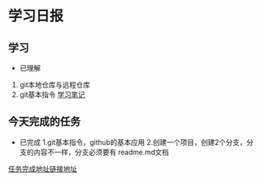 # 学习日报

## 学习

* 已理解
1. git本地仓库与远程仓库
2. git基本指令
 [学习笔记](http://49.4.68.29:5566/1971265974/vscode/blob/master/%E6%97%A5%E6%8A%A5.md)


## 今天完成的任务

* 已完成
1.git基本指令，github的基本应用 
2.创建一个项目，创建2个分支，分支的内容不一样，分支必须要有 readme.md文档

[任务完成地址链接地址](http://49.4.68.29:5566/1971265974/vscode/edit/angel/readme.md)
